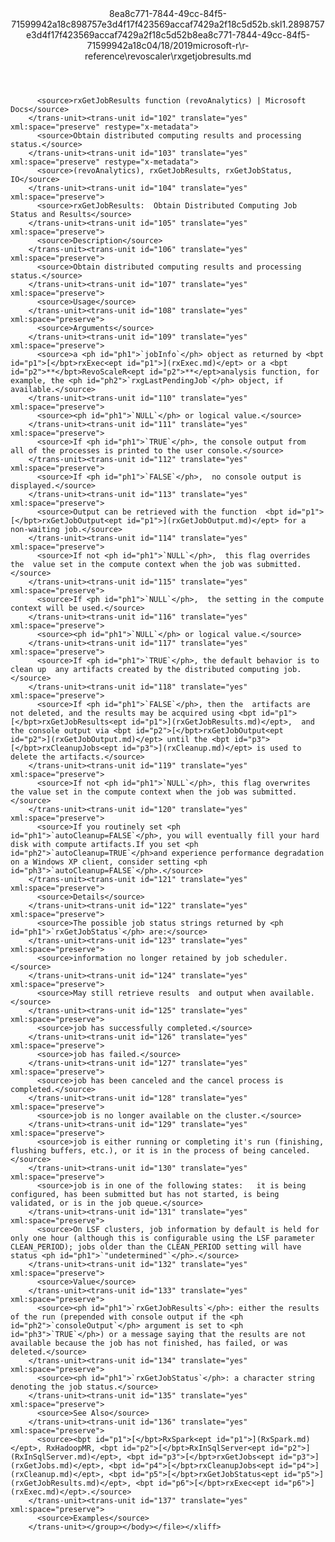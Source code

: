 <?xml version="1.0"?><xliff version="1.2" xmlns="urn:oasis:names:tc:xliff:document:1.2" xmlns:xsi="http://www.w3.org/2001/XMLSchema-instance" xsi:schemaLocation="urn:oasis:names:tc:xliff:document:1.2 xliff-core-1.2-transitional.xsd"><file datatype="xml" original="rxgetjobresults.md" source-language="en-US" target-language="en-US"><header><tool tool-id="mdxliff" tool-name="mdxliff" tool-version="1.0-d1654b2" tool-company="Microsoft" /><xliffext:skl_file_name xmlns:xliffext="urn:microsoft:content:schema:xliffextensions">8ea8c771-7844-49cc-84f5-71599942a18c898757e3d4f17f423569accaf7429a2f18c5d52b.skl</xliffext:skl_file_name><xliffext:version xmlns:xliffext="urn:microsoft:content:schema:xliffextensions">1.2</xliffext:version><xliffext:ms.openlocfilehash xmlns:xliffext="urn:microsoft:content:schema:xliffextensions">898757e3d4f17f423569accaf7429a2f18c5d52b</xliffext:ms.openlocfilehash><xliffext:ms.sourcegitcommit xmlns:xliffext="urn:microsoft:content:schema:xliffextensions">8ea8c771-7844-49cc-84f5-71599942a18c</xliffext:ms.sourcegitcommit><xliffext:ms.lasthandoff xmlns:xliffext="urn:microsoft:content:schema:xliffextensions">04/18/2019</xliffext:ms.lasthandoff><xliffext:ms.openlocfilepath xmlns:xliffext="urn:microsoft:content:schema:xliffextensions">microsoft-r\r-reference\revoscaler\rxgetjobresults.md</xliffext:ms.openlocfilepath></header><body><group id="content" extype="content"><trans-unit id="101" translate="yes" xml:space="preserve" restype="x-metadata">
          <source>rxGetJobResults function (revoAnalytics) | Microsoft Docs</source>
        </trans-unit><trans-unit id="102" translate="yes" xml:space="preserve" restype="x-metadata">
          <source>Obtain distributed computing results and processing status.</source>
        </trans-unit><trans-unit id="103" translate="yes" xml:space="preserve" restype="x-metadata">
          <source>(revoAnalytics), rxGetJobResults, rxGetJobStatus, IO</source>
        </trans-unit><trans-unit id="104" translate="yes" xml:space="preserve">
          <source>rxGetJobResults:  Obtain Distributed Computing Job Status and Results</source>
        </trans-unit><trans-unit id="105" translate="yes" xml:space="preserve">
          <source>Description</source>
        </trans-unit><trans-unit id="106" translate="yes" xml:space="preserve">
          <source>Obtain distributed computing results and processing status.</source>
        </trans-unit><trans-unit id="107" translate="yes" xml:space="preserve">
          <source>Usage</source>
        </trans-unit><trans-unit id="108" translate="yes" xml:space="preserve">
          <source>Arguments</source>
        </trans-unit><trans-unit id="109" translate="yes" xml:space="preserve">
          <source>a <ph id="ph1">`jobInfo`</ph> object as returned by <bpt id="p1">[</bpt>rxExec<ept id="p1">](rxExec.md)</ept> or a <bpt id="p2">**</bpt>RevoScaleR<ept id="p2">**</ept>analysis function, for example, the <ph id="ph2">`rxgLastPendingJob`</ph> object, if available.</source>
        </trans-unit><trans-unit id="110" translate="yes" xml:space="preserve">
          <source><ph id="ph1">`NULL`</ph> or logical value.</source>
        </trans-unit><trans-unit id="111" translate="yes" xml:space="preserve">
          <source>If <ph id="ph1">`TRUE`</ph>, the console output from  all of the processes is printed to the user console.</source>
        </trans-unit><trans-unit id="112" translate="yes" xml:space="preserve">
          <source>If <ph id="ph1">`FALSE`</ph>,  no console output is displayed.</source>
        </trans-unit><trans-unit id="113" translate="yes" xml:space="preserve">
          <source>Output can be retrieved with the function  <bpt id="p1">[</bpt>rxGetJobOutput<ept id="p1">](rxGetJobOutput.md)</ept> for a non-waiting job.</source>
        </trans-unit><trans-unit id="114" translate="yes" xml:space="preserve">
          <source>If not <ph id="ph1">`NULL`</ph>,  this flag overrides the  value set in the compute context when the job was submitted.</source>
        </trans-unit><trans-unit id="115" translate="yes" xml:space="preserve">
          <source>If <ph id="ph1">`NULL`</ph>,  the setting in the compute context will be used.</source>
        </trans-unit><trans-unit id="116" translate="yes" xml:space="preserve">
          <source><ph id="ph1">`NULL`</ph> or logical value.</source>
        </trans-unit><trans-unit id="117" translate="yes" xml:space="preserve">
          <source>If <ph id="ph1">`TRUE`</ph>, the default behavior is to clean up  any artifacts created by the distributed computing job.</source>
        </trans-unit><trans-unit id="118" translate="yes" xml:space="preserve">
          <source>If <ph id="ph1">`FALSE`</ph>, then the  artifacts are not deleted, and the results may be acquired using <bpt id="p1">[</bpt>rxGetJobResults<ept id="p1">](rxGetJobResults.md)</ept>,  and the console output via <bpt id="p2">[</bpt>rxGetJobOutput<ept id="p2">](rxGetJobOutput.md)</ept> until the <bpt id="p3">[</bpt>rxCleanupJobs<ept id="p3">](rxCleanup.md)</ept> is used to delete the artifacts.</source>
        </trans-unit><trans-unit id="119" translate="yes" xml:space="preserve">
          <source>If not <ph id="ph1">`NULL`</ph>, this flag overwrites the value set in the compute context when the job was submitted.</source>
        </trans-unit><trans-unit id="120" translate="yes" xml:space="preserve">
          <source>If you routinely set <ph id="ph1">`autoCleanup=FALSE`</ph>, you will eventually fill your hard disk with compute artifacts.If you set <ph id="ph2">`autoCleanup=TRUE`</ph>and experience performance degradation on a Windows XP client, consider setting <ph id="ph3">`autoCleanup=FALSE`</ph>.</source>
        </trans-unit><trans-unit id="121" translate="yes" xml:space="preserve">
          <source>Details</source>
        </trans-unit><trans-unit id="122" translate="yes" xml:space="preserve">
          <source>The possible job status strings returned by <ph id="ph1">`rxGetJobStatus`</ph> are:</source>
        </trans-unit><trans-unit id="123" translate="yes" xml:space="preserve">
          <source>information no longer retained by job scheduler.</source>
        </trans-unit><trans-unit id="124" translate="yes" xml:space="preserve">
          <source>May still retrieve results  and output when available.</source>
        </trans-unit><trans-unit id="125" translate="yes" xml:space="preserve">
          <source>job has successfully completed.</source>
        </trans-unit><trans-unit id="126" translate="yes" xml:space="preserve">
          <source>job has failed.</source>
        </trans-unit><trans-unit id="127" translate="yes" xml:space="preserve">
          <source>job has been canceled and the cancel process is completed.</source>
        </trans-unit><trans-unit id="128" translate="yes" xml:space="preserve">
          <source>job is no longer available on the cluster.</source>
        </trans-unit><trans-unit id="129" translate="yes" xml:space="preserve">
          <source>job is either running or completing it's run (finishing, flushing buffers, etc.), or it is in the process of being canceled.</source>
        </trans-unit><trans-unit id="130" translate="yes" xml:space="preserve">
          <source>job is in one of the following states:   it is being configured, has been submitted but has not started, is being validated, or is in the job queue.</source>
        </trans-unit><trans-unit id="131" translate="yes" xml:space="preserve">
          <source>On LSF clusters, job information by default is held for only one hour (although this is configurable using the LSF parameter CLEAN_PERIOD); jobs older than the CLEAN_PERIOD setting will have status <ph id="ph1">`"undetermined"`</ph>.</source>
        </trans-unit><trans-unit id="132" translate="yes" xml:space="preserve">
          <source>Value</source>
        </trans-unit><trans-unit id="133" translate="yes" xml:space="preserve">
          <source><ph id="ph1">`rxGetJobResults`</ph>: either the results of the run (prepended with console output if the <ph id="ph2">`consoleOutput`</ph> argument is set to <ph id="ph3">`TRUE`</ph>) or a message saying that the results are not available because the job has not finished, has failed, or was deleted.</source>
        </trans-unit><trans-unit id="134" translate="yes" xml:space="preserve">
          <source><ph id="ph1">`rxGetJobStatus`</ph>: a character string denoting the job status.</source>
        </trans-unit><trans-unit id="135" translate="yes" xml:space="preserve">
          <source>See Also</source>
        </trans-unit><trans-unit id="136" translate="yes" xml:space="preserve">
          <source><bpt id="p1">[</bpt>RxSpark<ept id="p1">](RxSpark.md)</ept>, RxHadoopMR, <bpt id="p2">[</bpt>RxInSqlServer<ept id="p2">](RxInSqlServer.md)</ept>, <bpt id="p3">[</bpt>rxGetJobs<ept id="p3">](rxGetJobs.md)</ept>, <bpt id="p4">[</bpt>rxCleanupJobs<ept id="p4">](rxCleanup.md)</ept>, <bpt id="p5">[</bpt>rxGetJobStatus<ept id="p5">](rxGetJobResults.md)</ept>, <bpt id="p6">[</bpt>rxExec<ept id="p6">](rxExec.md)</ept>.</source>
        </trans-unit><trans-unit id="137" translate="yes" xml:space="preserve">
          <source>Examples</source>
        </trans-unit></group></body></file></xliff>